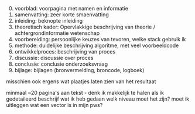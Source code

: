 0. voorblad: voorpagina met namen en informatie
1. samenvatting: zeer korte smaenvatting
2. inleiding: beknopte inleiding
3. theoretisch kader: Opervlakkige beschrijving van theorie / achtergrondinformatie wetenschap
4. voorbereiding: persoonlijke keuzes van tevoren, welke stack gebruik ik
5. methode: duidelijke beschrijving algoritme, met veel voorbeeldcode
6. ontwikkelproces: beschrijving van proces
7. discussie: discussie over proces
8. conclusie: conclusie onderzoeksvraag
9. bijlage: bijlagen (bronvermelding, broncode, logboek)


misschien ook ergens wat plaatjes laten zien van het resultaat

minmaal ~20 pagina's aan tekst - denk ik makkelijk te halen als ik gedetaileerd beschrijf wat ik heb gedaan
welk niveau moet het zijn? moet ik uitleggen wat een vector is in mijn pws?

